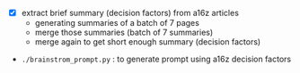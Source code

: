 - [x] extract brief summary (decision factors) from a16z articles
  - generating summaries of a batch of 7 pages
  - merge those summaries (batch of 7 summaries)
  - merge again to get short enough summary (decision factors)

* `./brainstrom_prompt.py` : to generate prompt using a16z decision factors
